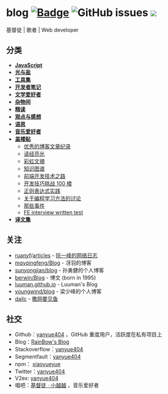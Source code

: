 # blog [![Badge](https://img.shields.io/badge/link-996.icu-%23FF4D5B.svg?style=flat-square)](https://996.icu/#/zh_CN) ![GitHub issues](https://img.shields.io/github/issues-raw/yanyue404/blog?color=%232fcb53) [![](https://img.shields.io/badge/twitter-yanyue404-blue.svg)](https://twitter.com/yanyue404)

基督徒 | 歌者 | Web developer

## 分类

- [**JavaScript**](https://github.com/yanyue404/blog/labels/JavaScript)
- [**光与盐**](https://github.com/xiaoyueyue165/blog/labels/%E5%85%89%E4%B8%8E%E7%9B%90)
- [**工具集**](https://github.com/xiaoyueyue165/blog/labels/%E5%B7%A5%E5%85%B7%E9%9B%86)
- [**开发者笔记**](https://github.com/xiaoyueyue165/blog/labels/%E5%BC%80%E5%8F%91%E8%80%85%E7%AC%94%E8%AE%B0)
- [**文学爱好者**](https://github.com/xiaoyueyue165/blog/labels/%E6%96%87%E5%AD%A6%E7%88%B1%E5%A5%BD%E8%80%85)
- [**杂物间**](https://github.com/xiaoyueyue165/blog/labels/%E6%9D%82%E7%89%A9%E9%97%B4)
- [**精读**](https://github.com/xiaoyueyue165/blog/labels/%E7%B2%BE%E8%AF%BB)
- [**观点与感想**](https://github.com/xiaoyueyue165/blog/labels/%E8%A7%82%E7%82%B9%E4%B8%8E%E6%84%9F%E6%83%B3)
- [**语思**](https://github.com/xiaoyueyue165/blog/labels/%E8%AF%AD%E6%80%9D)
- [**音乐爱好者**](https://github.com/xiaoyueyue165/blog/labels/%E9%9F%B3%E4%B9%90%E7%88%B1%E5%A5%BD%E8%80%85)
- [**盖楼贴**](https://github.com/yanyue404/blog/labels/%E7%9B%96%E6%A5%BC%E8%B4%B4)
  - [优秀的博客文章纪录](https://github.com/yanyue404/blog/issues/111)
  - [读经亮光](https://github.com/yanyue404/blog/issues/106)
  - [彩虹文摘](https://github.com/yanyue404/blog/issues/51)
  - [知识图谱](https://github.com/yanyue404/blog/issues/85)
  - [前端开发技术之路](https://github.com/yanyue404/blog/issues/100)
  - [开发技巧挑战 100 楼](https://github.com/yanyue404/blog/issues/49)
  - [正则表达式实践](https://github.com/yanyue404/blog/issues/113)
  - [关于编程学习方法的讨论](https://github.com/yanyue404/blog/issues/87)
  - [那些事件](https://github.com/yanyue404/blog/issues/93)
  - [FE interview written test](https://github.com/yanyue404/blog/issues/75)
- [**译文集**](https://github.com/yanyue404/blog/labels/%E8%AF%91%E6%96%87%E9%9B%86)

## 关注

- [ruanyf](https://github.com/ruanyf)/[articles](https://github.com/ruanyf/articles) - [阮一峰的网络日志](http://www.ruanyifeng.com/blog/archives.html)
- [mqyqingfeng/Blog](https://github.com/mqyqingfeng/Blog) - 冴羽的博客
- [sunyongjian/blog](https://github.com/sunyongjian/blog) - 孙勇健的个人博客
- [berwin/Blog](https://github.com/berwin/Blog) - 博文 (born in 1995)
- [luuman.github.io](https://luuman.github.io/) - Luuman's Blog
- [youngwind/blog](https://github.com/youngwind/blog) - 梁少峰的个人博客
- [dailc](https://github.com/dailc) - [撒网要见鱼](http://www.dailichun.com/blog/archive.html)

## 社交

- Github：[yanyue404](https://github.com/yanyue404) ，GitHub 重度用户，活跃度在私有项目上
- Blog：[RainBow's Blog](https://xiaoyueyue.org/issue-blog)
- Stackoverflow：[yanyue404](https://stackoverflow.com/users/8273471/yanyue404)
- Segmentfault：[yanyue404](https://segmentfault.com/u/yanyue404)
- npm： [xiaoyueyue](https://www.npmjs.com/~xiaoyueyue)
- Twitter：[yanyue404](https://twitter.com/yanyue404)
- V2ex: [yanyue404](https://www.v2ex.com/member/yanyue404)
- 唱吧：[基督徒 · 小越越](http://changba.com/u/39302742) ，音乐爱好者
